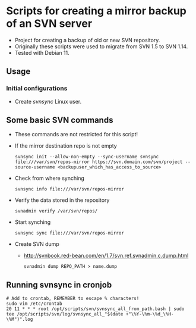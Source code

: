 # Scripts for creating a mirror backup of an SVN server
* Project for creating a backup of old or new SVN repository.
* Originally these scripts were used to migrate from SVN 1.5 to SVN 1.14.
* Tested with Debian 11.

## Usage
### Initial configurations
* Create *svnsync* Linux user.

## Some basic SVN commands
* These commands are not restricted for this script!

* If the mirror destination repo is not empty

      svnsync init --allow-non-empty --sync-username svnsync file:///var/svn/repos-mirror https://svn.domain.com/svn/project --source-username <backupuser_which_has_access_to_source>

* Check from where synching

      svnsync info file:///var/svn/repos-mirror
      
* Verify the data stored in the repository

      svnadmin verify /var/svn/repos/

* Start synching

      svnsync sync file:///var/svn/repos-mirror

* Create SVN dump
  * http://svnbook.red-bean.com/en/1.7/svn.ref.svnadmin.c.dump.html
  
        svnadmin dump REPO_PATH > name.dump

## Running svnsync in cronjob

    # Add to crontab, REMEMBER to escape % characters!
    sudo vim /etc/crontab
    20 11 * * * root /opt/scripts/svn/svnsync_all_from_path.bash | sudo tee /opt/scripts/svn/log/svnsync_all_"$(date +"\%Y-\%m-\%d_\%H-\%M")".log
